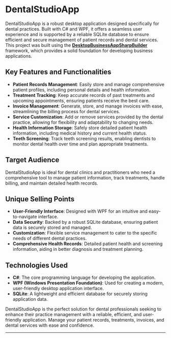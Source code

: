 # DentalStudioApp

DentalStudioApp is a robust desktop application designed specifically for dental practices. Built with C# and WPF, it offers a seamless user experience and is supported by a reliable SQLite database to ensure efficient and secure management of patient records and dental services. This project was built using the [**DesktopBusinessAppSharpBuilder**](https://github.com/SalvatoreAmaddio/DesktopBusinessAppSharpBuilder) framework, which provides a solid foundation for developing business applications.

## Key Features and Functionalities

- **Patient Records Management**: Easily store and manage comprehensive patient profiles, including personal details and health information.
- **Treatment Tracking**: Keep accurate records of past treatments and upcoming appointments, ensuring patients receive the best care.
- **Invoice Management**: Generate, store, and manage invoices with ease, streamlining the billing process for dental services.
- **Service Customization**: Add or remove services provided by the dental practice, allowing for flexibility and adaptability to changing needs.
- **Health Information Storage**: Safely store detailed patient health information, including medical history and current health status.
- **Teeth Screening**: Track teeth screening results, enabling dentists to monitor dental health over time and plan appropriate treatments.

## Target Audience

DentalStudioApp is ideal for dental clinics and practitioners who need a comprehensive tool to manage patient information, track treatments, handle billing, and maintain detailed health records.

## Unique Selling Points

- **User-Friendly Interface**: Designed with WPF for an intuitive and easy-to-navigate interface.
- **Data Security**: Backed by a robust SQLite database, ensuring patient data is securely stored and managed.
- **Customization**: Flexible service management to cater to the specific needs of different dental practices.
- **Comprehensive Health Records**: Detailed patient health and screening information, aiding in better diagnosis and treatment planning.

## Technologies Used

- **C#**: The core programming language for developing the application.
- **WPF (Windows Presentation Foundation)**: Used for creating a modern, user-friendly desktop application interface.
- **SQLite**: A lightweight and efficient database for securely storing application data.

DentalStudioApp is the perfect solution for dental professionals seeking to enhance their practice management with a reliable, efficient, and user-friendly application. Manage your patient records, treatments, invoices, and dental services with ease and confidence.

---
